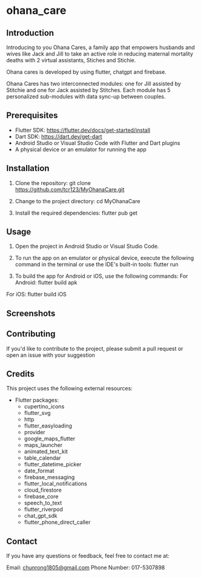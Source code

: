# ohana_care

## Introduction
Introducing to you Ohana Cares, a family app that empowers husbands and  wives like Jack and Jill to take an active role in reducing maternal mortality deaths with 2 virtual assistants, Stiches and Stichie. 

Ohana cares is developed by using flutter, chatgpt and firebase.  

Ohana Cares has two interconnected modules: one for Jill assisted by Stitchie and one for Jack assisted by Stitches. Each module has 5 personalized sub-modules with data sync-up between couples. 

## Prerequisites

- Flutter SDK: https://flutter.dev/docs/get-started/install
- Dart SDK: https://dart.dev/get-dart
- Android Studio or Visual Studio Code with Flutter and Dart plugins
- A physical device or an emulator for running the app

## Installation

1. Clone the repository: 
git clone https://github.com/tcr123/MyOhanaCare.git

2. Change to the project directory:
cd MyOhanaCare

3. Install the required dependencies:
flutter pub get


## Usage

1. Open the project in Android Studio or Visual Studio Code.

2. To run the app on an emulator or physical device, execute the following command in the terminal or use the IDE's built-in tools:
flutter run

3. To build the app for Android or iOS, use the following commands:
For Android:
flutter build apk

For iOS:
flutter build iOS

## Screenshots

## Contributing
If you'd like to contribute to the project, please submit a pull request or open an issue with your suggestion

## Credits
This project uses the following external resources:

- Flutter packages:
    - cupertino_icons
    - flutter_svg
    - http
    - flutter_easyloading
    - provider
    - google_maps_flutter
    - maps_launcher
    - animated_text_kit
    - table_calendar
    - flutter_datetime_picker
    - date_format
    - firebase_messaging
    - flutter_local_notifications
    - cloud_firestore
    - firebase_core
    - speech_to_text
    - flutter_riverpod
    - chat_gpt_sdk
    - flutter_phone_direct_caller

## Contact
If you have any questions or feedback, feel free to contact me at:

Email: chunrong1805@gmail.com
Phone Number: 017-5307898